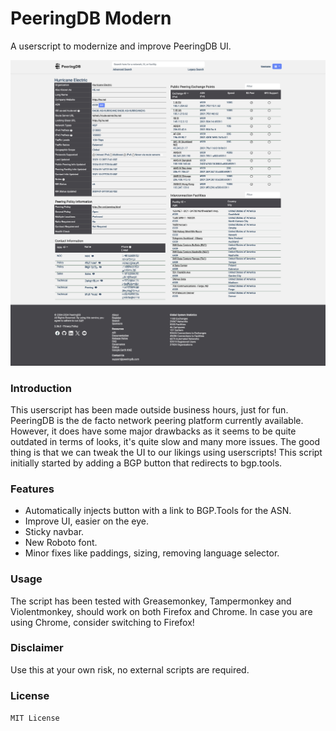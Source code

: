 # PeeringDB Modern
A userscript to modernize and improve PeeringDB UI.

![PeeringDB Modern](peeringdb-modern.png)

### Introduction
This userscript has been made outside business hours, just for fun. PeeringDB is the de facto network peering platform currently available. However, it does have some major drawbacks as it seems to be quite outdated in terms of looks, it's quite slow and many more issues.
The good thing is that we can tweak the UI to our likings using userscripts! This script initially started by adding a BGP button that redirects to bgp.tools.

### Features
- Automatically injects button with a link to BGP.Tools for the ASN.
- Improve UI, easier on the eye.
- Sticky navbar.
- New Roboto font.
- Minor fixes like paddings, sizing, removing language selector.

### Usage
The script has been tested with Greasemonkey, Tampermonkey and Violentmonkey, should work on both Firefox and Chrome. In case you are using Chrome, consider switching to Firefox!

### Disclaimer
Use this at your own risk, no external scripts are required.

### License
`MIT License`